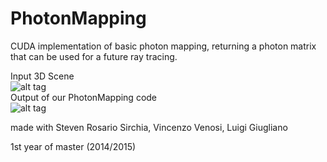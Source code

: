# PhotonMapping
CUDA implementation of basic photon mapping, returning a photon matrix that can be used for a future ray tracing.

Input 3D Scene <br>
![alt tag](http://imgur.com/SLCmD8E.png)
<br>Output of our PhotonMapping code<br>
![alt tag](http://imgur.com/CcbjTJV.png)

made with Steven Rosario Sirchia, Vincenzo Venosi, Luigi Giugliano

1st year of master (2014/2015)

